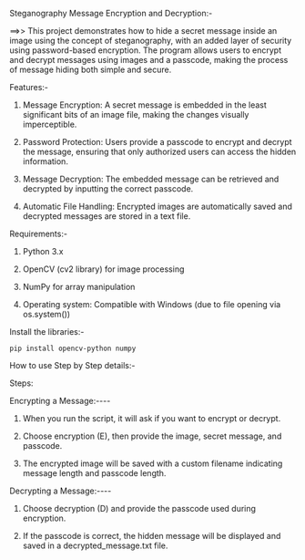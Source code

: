 Steganography Message Encryption and Decryption:-

==>> This project demonstrates how to hide a secret message inside an image using the concept of steganography, with an added layer of security using password-based encryption. The program allows users to encrypt and decrypt messages using images and a passcode, making the process of message hiding both simple and secure.

 Features:- 
 
1. Message Encryption: A secret message is embedded in the least significant bits of an image file, making the changes visually imperceptible.

2. Password Protection: Users provide a passcode to encrypt and decrypt the message, ensuring that only authorized users can access the hidden information.

3. Message Decryption: The embedded message can be retrieved and decrypted by inputting the correct passcode.
   
4. Automatic File Handling: Encrypted images are automatically saved and decrypted messages are stored in a text file.



Requirements:- 
1. Python 3.x

2. OpenCV (cv2 library) for image processing

3. NumPy for array manipulation

4. Operating system: Compatible with Windows (due to file opening via os.system())

 Install the libraries:-
 
 	pip install opencv-python numpy


How to use Step by Step details:- 

   Steps:
 
Encrypting a Message:----

1. When you run the script, it will ask if you want to encrypt or decrypt.

2. Choose encryption (E), then provide the image, secret message, and passcode.

3. The encrypted image will be saved with a custom filename indicating message length and passcode length.

 
Decrypting a Message:----

1. Choose decryption (D) and provide the passcode used during encryption.

2. If the passcode is correct, the hidden message will be displayed and saved in a decrypted_message.txt file.

